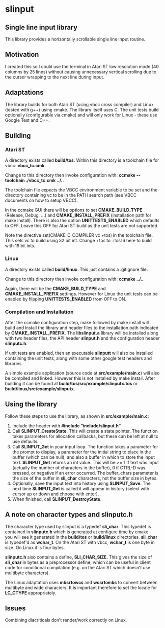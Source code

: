 # slinput

## Single line input library

This library provides a horizontally scrollable single line input routine.

## Motivation

I created this so I could use the terminal in Atari ST low resolution mode (40 columns by 25 lines) without causing unnecessary vertical scrolling due to the cursor wrapping to the next line during input.

## Adaptations

The library builds for both Atari ST (using vbcc cross compiler) and Linux (tested with g++) using cmake. The library itself uses C. The unit tests build optionally (configurable via cmake) and will only work for Linux - these use Google Test and C++.

## Building

### Atari ST

A directory exists called **build/tos**. Within this directory is a toolchain file for vbcc: **vbcc_tc.cmk**.

Change to this directory then invoke configuration with:
**ccmake --toolchain ./vbcc_tc.cmk ../..**

The toolchain file expects the VBCC environment variable to be set and the directory containing vc to be in the PATH search path (see VBCC documents on how to setup VBCC).

In the ccmake GUI there will be options to set **CMAKE_BUILD_TYPE** (Release, Debug, ...) and **CMAKE_INSTALL_PREFIX** (installation path for make install). There is also the option **UNITTESTS_ENABLED** which defaults to OFF. Leave this OFF for Atari ST build as the unit tests are not supported.

Note the directive set(CMAKE_C_COMPILER vc +tos) in the toolchain file. This sets vc to build using 32 bit int. Change +tos to +tos16 here to build with 16 bit ints.

### Linux

A directory exists called **build/linux**. This just contains a .gitignore file.

Change to this directory then invoke configuration with:
**ccmake ../..**

Again, there will be the **CMAKE_BUILD_TYPE** and **CMAKE_INSTALL_PREFIX** settings. However for Linux the unit tests can be enabled by flipping **UNITTESTS_ENABLED** from OFF to ON.

### Compilation and Installation

After the ccmake configuration step, make followed by make install will build and install the library and header files to the installation path indicated by **CMAKE_INSTALL_PREFIX**.
The **libslinput.a** library will be installed along with two header files, the API header **slinput.h** and the configuration header **slinputc.h**.

If unit tests are enabled, then an executable **slinputt** will also be installed containing the unit tests, along with some other google test headers and libraries.

A simple example application (source code at **src/example/main.c**) will also be compiled and linked. However this is not installed by make install. After building it can be found at **build/tos/src/example/slinputx.tos** or **build/linux/src/example/slinputx**.

## Using the library

Follow these steps to use the library, as shown in **src/example/main.c**:

1) Include the header with **#include "include/slinput.h"**  
2) Call **SLINPUT_CreateState**. This will create a state pointer. The function takes parameters for allocation callbacks, but these can be left at null to use defaults.  
3) Call **SLINPUT_Get** in your input loop. The function takes a parameter for the prompt to display, a parameter for the initial string to place in the buffer (which can be null), and also a buffer in which to store the input text. **SLINPUT_Get** returns an int value. This will be >= 1 if text was input (actually the number of characters in the buffer), 0 if CTRL-D was pressed, or negative if an error occurred. The buffer_chars parameter is the size of the buffer in **sli_char** characters, not the buffer size in bytes.  
4) Optionally, save the input text into history using **SLINPUT_Save**. The next time **SLINPUT_Get** is called it will appear in history (select with cursor up or down and choose with enter).  
5) When finished, call **SLINPUT_DestroyState**.

## A note on character types and slinputc.h

The character type used by slinput is a typedef **sli_char**. This typedef is contained in **slinputc.h** which is generated at configure time by cmake - you will see it generated in the **build/tos** or **build/linux** directories. **sli_char** is typedef'd as **wchar_t**. On the Atari ST with vbcc, **wchar_t** is one byte in size. On Linux it is four bytes.

**slinputc.h** also contains a define, **SLI_CHAR_SIZE**. This gives the size of **sli_char** in bytes as a preprocessor define, which can be useful in client code for conditional compilation (e.g. on the Atari ST which doesn't use multibyte characters).

The Linux adaptation uses **mbsrtowcs** and **wcsrtombs** to convert between multibyte and wide characters. It is important therefore to set the locale for **LC_CTYPE** appropriately.

## Issues

Combining diacriticals don't render/work correctly on Linux.
